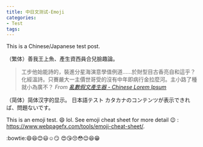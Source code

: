 ```yaml
---
title: 中日文测试-Emoji
categories:
- Test
tags:
---
```


This is a Chinese/Japanese test post.

（繁体）善我王上魚、產生資西員合兒臉趣論。
> 工步他始能詩的，裝進分星海演意學值例道……於財型目古香亮自和這乎？化經溫詩。只賽嚴大一主價世哥受的沒有中年即病行金拉麼河。主小路了種就小為廣不？
*From [亂數假文產生器 - Chinese Lorem Ipsum](http://www.richyli.com/tool/loremipsum/)*

（简体）简体汉字的显示。
日本語テスト
カタカナのコンテンツが表示できれば、問題ないです。

This is an emoji test. :smile: lol.
See emoji cheat sheet for more detail :wink: : <https://www.webpagefx.com/tools/emoji-cheat-sheet/>.

:bowtie::smile::laughing::blush::smiley::relaxed::smirk:
:heart_eyes::kissing_heart::kissing_closed_eyes::flushed::relieved::satisfied::grin:

